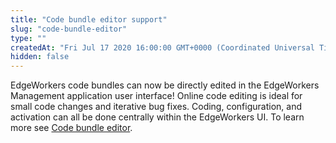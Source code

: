 ```yaml
---
title: "Code bundle editor support"
slug: "code-bundle-editor"
type: ""
createdAt: "Fri Jul 17 2020 16:00:00 GMT+0000 (Coordinated Universal Time)"
hidden: false
---
```

EdgeWorkers code bundles can now be directly edited in the EdgeWorkers Management application user interface!
Online code editing is ideal for small code changes and iterative bug fixes. Coding, configuration, and activation can all be done centrally within the EdgeWorkers UI.
To learn more see [Code bundle editor](doc:code-bundle-editor).